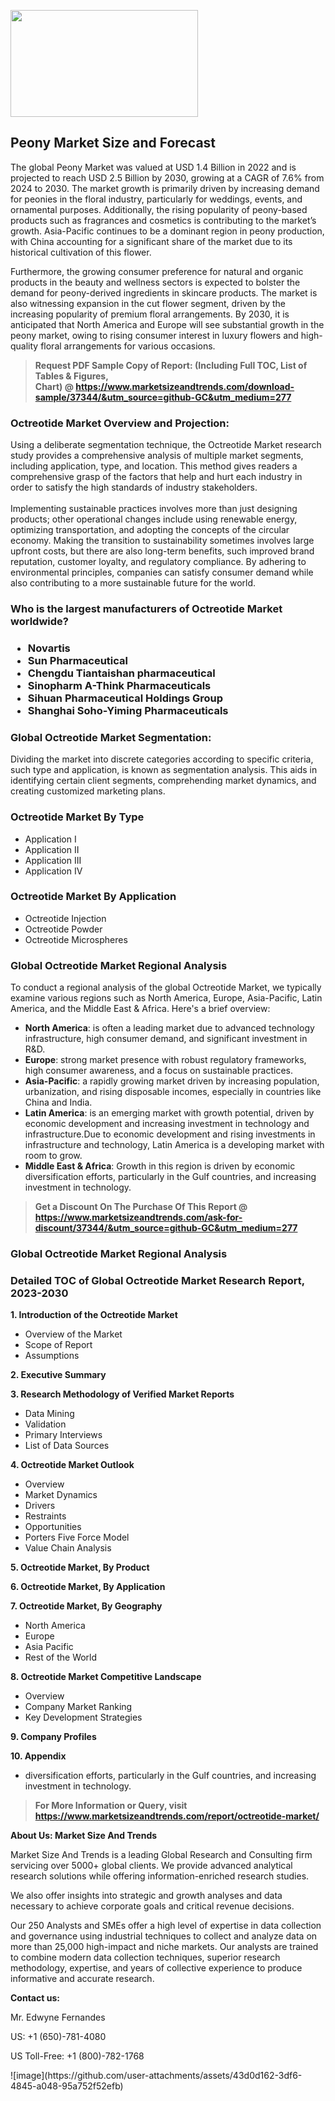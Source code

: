 <p><img class="alignnone size-medium wp-image-20088" src="https://ffe5etoiles.com/wp-content/uploads/2024/12/MST1-300x171.png" alt="" width="300" height="171" /></p><h2>Peony Market Size and Forecast</h2><p>The global Peony Market was valued at USD 1.4 Billion in 2022 and is projected to reach USD 2.5 Billion by 2030, growing at a CAGR of 7.6% from 2024 to 2030. The market growth is primarily driven by increasing demand for peonies in the floral industry, particularly for weddings, events, and ornamental purposes. Additionally, the rising popularity of peony-based products such as fragrances and cosmetics is contributing to the market’s growth. Asia-Pacific continues to be a dominant region in peony production, with China accounting for a significant share of the market due to its historical cultivation of this flower.</p><p>Furthermore, the growing consumer preference for natural and organic products in the beauty and wellness sectors is expected to bolster the demand for peony-derived ingredients in skincare products. The market is also witnessing expansion in the cut flower segment, driven by the increasing popularity of premium floral arrangements. By 2030, it is anticipated that North America and Europe will see substantial growth in the peony market, owing to rising consumer interest in luxury flowers and high-quality floral arrangements for various occasions.</p></p><blockquote id="" class=""><strong>Request PDF Sample Copy of Report: (Including Full TOC, List of Tables &amp; Figures, Chart)&nbsp;@&nbsp;<strong><a href="https://www.marketsizeandtrends.com/download-sample/37344/&utm_source=github-GC&utm_medium=277" target="_blank">https://www.marketsizeandtrends.com/download-sample/37344/&utm_source=github-GC&utm_medium=277</a></strong></strong></blockquote><h3 id="" class="">Octreotide Market&nbsp;Overview and Projection:</h3><p id="" class="">Using a deliberate segmentation technique, the Octreotide Market research study provides a comprehensive analysis of multiple market segments, including application, type, and location. This method gives readers a comprehensive grasp of the factors that help and hurt each industry in order to satisfy the high standards of industry stakeholders. <br /> <br />Implementing sustainable practices involves more than just designing products; other operational changes include using renewable energy, optimizing transportation, and adopting the concepts of the circular economy. Making the transition to sustainability sometimes involves large upfront costs, but there are also long-term benefits, such improved brand reputation, customer loyalty, and regulatory compliance. By adhering to environmental principles, companies can satisfy consumer demand while also contributing to a more sustainable future for the world.</p><h3 id="" class="">Who is the largest manufacturers of&nbsp;Octreotide Market worldwide?</h3><h3 class=""><p><ul><li>Novartis </li><li> Sun Pharmaceutical </li><li> Chengdu Tiantaishan pharmaceutical </li><li> Sinopharm A-Think Pharmaceuticals </li><li> Sihuan Pharmaceutical Holdings Group </li><li> Shanghai Soho-Yiming Pharmaceuticals</li></ul></p></h3><h3 id="" class="">Global&nbsp;Octreotide Market Segmentation:</h3><p id="" class="">Dividing the market into discrete categories according to specific criteria, such type and application, is known as segmentation analysis. This aids in identifying certain client segments, comprehending market dynamics, and creating customized marketing plans.</p><h3 id="" class="">Octreotide Market&nbsp;By Type</h3><p><p><ul><li>Application I</li><li> Application II</li><li> Application III</li><li> Application IV</p></li></ul></p></p><h3 id="" class="">Octreotide Market&nbsp;By Application</h3><p class=""><p><ul><li>Octreotide Injection</li><li> Octreotide Powder</li><li> Octreotide Microspheres</li></ul></p></p><h3 id="" class="">Global Octreotide Market Regional Analysis</h3><p id="" class="">To conduct a regional analysis of the global Octreotide Market, we typically examine various regions such as North America, Europe, Asia-Pacific, Latin America, and the Middle East &amp; Africa. Here's a brief overview:</p><ul><li><strong>North America</strong>: is often a leading market due to advanced technology infrastructure, high consumer demand, and significant investment in R&amp;D.</li><li><strong>Europe</strong>: strong market presence with robust regulatory frameworks, high consumer awareness, and a focus on sustainable practices.</li><li><strong>Asia-Pacific</strong>: a rapidly growing market driven by increasing population, urbanization, and rising disposable incomes, especially in countries like China and India.</li><li><strong>Latin America</strong>: is an emerging market with growth potential, driven by economic development and increasing investment in technology and infrastructure.Due to economic development and rising investments in infrastructure and technology, Latin America is a developing market with room to grow.</li><li><strong>Middle East &amp; Africa</strong>: Growth in this region is driven by economic diversification efforts, particularly in the Gulf countries, and increasing investment in technology.</li></ul><blockquote id="" class=""><strong>Get a Discount On The Purchase Of This Report @ <strong><a href="https://www.marketsizeandtrends.com/ask-for-discount/37344/&utm_source=github-GC&utm_medium=277" target="_blank">https://www.marketsizeandtrends.com/ask-for-discount/37344/&utm_source=github-GC&utm_medium=277</a></strong></strong></blockquote><h3 id="" class="">Global Octreotide Market Regional Analysis</h3><h3 id="" class="">Detailed TOC of Global Octreotide Market Research Report, 2023-2030</h3><p id="" class=""><strong>1. Introduction of the Octreotide Market</strong></p><ul><li>Overview of the Market</li><li>Scope of Report</li><li>Assumptions</li></ul><p id="" class=""><strong>2. Executive Summary</strong></p><p id="" class=""><strong>3. Research Methodology of Verified Market Reports</strong></p><ul><li>Data Mining</li><li>Validation</li><li>Primary Interviews</li><li>List of Data Sources</li></ul><p id="" class=""><strong>4. Octreotide Market Outlook</strong></p><ul><li>Overview</li><li>Market Dynamics</li><li>Drivers</li><li>Restraints</li><li>Opportunities</li><li>Porters Five Force Model</li><li>Value Chain Analysis</li></ul><p id="" class=""><strong>5. Octreotide Market, By Product</strong></p><p id="" class=""><strong>6. Octreotide Market, By Application</strong></p><p id="" class=""><strong>7. Octreotide Market, By Geography</strong></p><ul><li>North America</li><li>Europe</li><li>Asia Pacific</li><li>Rest of the World</li></ul><p id="" class=""><strong>8. Octreotide Market Competitive Landscape</strong></p><ul><li>Overview</li><li>Company Market Ranking</li><li>Key Development Strategies</li></ul><p id="" class=""><strong>9. Company Profiles</strong></p><p id="" class=""><strong>10. Appendix</strong></p><ul><li>diversification efforts, particularly in the Gulf countries, and increasing investment in technology.</li></ul><blockquote id="" class=""><strong>For More Information or Query, visit <strong><strong><a href="https://www.marketsizeandtrends.com/report/octreotide-market/" target="_blank">https://www.marketsizeandtrends.com/report/octreotide-market/</a></strong></strong></strong></blockquote><p id="" class=""><strong>About Us: Market Size And Trends</strong></p><p id="" class="">Market Size And Trends is a leading Global Research and Consulting firm servicing over 5000+ global clients. We provide advanced analytical research solutions while offering information-enriched research studies.</p><p id="" class="">We also offer insights into strategic and growth analyses and data necessary to achieve corporate goals and critical revenue decisions.</p><p id="" class="">Our 250 Analysts and SMEs offer a high level of expertise in data collection and governance using industrial techniques to collect and analyze data on more than 25,000 high-impact and niche markets. Our analysts are trained to combine modern data collection techniques, superior research methodology, expertise, and years of collective experience to produce informative and accurate research.</p><p id="" class=""><strong>Contact us:</strong></p><p id="" class="">Mr. Edwyne Fernandes</p><p id="" class="">US: +1 (650)-781-4080</p><p id="" class="">US Toll-Free: +1 (800)-782-1768</p>
![image](https://github.com/user-attachments/assets/43d0d162-3df6-4845-a048-95a752f52efb)
